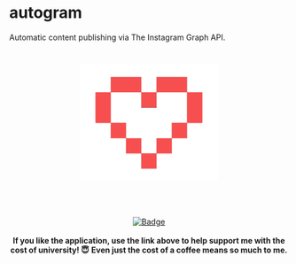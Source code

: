 # autogram
Automatic content publishing via The Instagram Graph API.

<h1 align="center">
	<img width="250" src="images/heart3.png" alt="Donations"><p>
</h1>

<br>
<p align="center">
	<a href="https://www.paypal.com/donate?hosted_button_id=924J8K3PC7NR6"><img width="185" src="https://img.shields.io/badge/Donate-PayPal-blue.svg" alt="Badge"></a>
	<br><br>
	<b> If you like the application, use the link above to help support me with the cost of university! 😇</b>
	<b> Even just the cost of a coffee means so much to me. </b>
</p>
<br>

